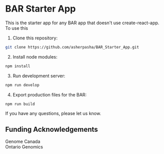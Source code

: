 # BAR Starter App

This is the starter app for any BAR app that doesn't use create-react-app. To use this

1. Clone this repository:
```bash
git clone https://github.com/asherpasha/BAR_Starter_App.git
```
2. Install node modules:
```bash
npm install
```
3. Run development server:
```bash
npm run develop
```
4. Export production files for the BAR:
```bash
npm run build
```

If you have any questions, please let us know.

## Funding Acknowledgements

Genome Canada  
Ontario Genomics
